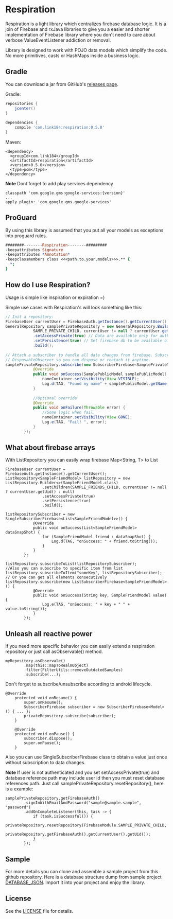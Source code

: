 Respiration
=====

Respiration is a light library which centralizes firebase database logic. It is a join of Firebase 
and rxJava libraries to give you a easier and shorter implementation of Firebase library where you don't
need to care about verbose ValueEventListener addiction or removal. 

Library is designed to work with POJO data models which simplify the code. No more primitives, 
casts or HashMaps inside a business logic.

Gradle
--------
You can download a jar from GitHub's [releases page][3].

Gradle:

```gradle
repositories {
    jcenter()
}
 
dependencies {
    compile 'com.link184:respiration:0.5.0'
}
```

Maven:

```maven
<dependency>
  <groupId>com.link184</groupId>
  <artifactId>respiration</artifactId>
  <version>0.5.0</version>
  <type>pom</type>
</dependency>
```

**Note** Dont forget to add play services dependency
```
classpath 'com.google.gms:google-services:{version}'
...
apply plugin: 'com.google.gms.google-services'
```

ProGuard
--------
By using this library is assumed that you put all your models as exceptions into proguard rules.
```pro
########--------Respiration--------#########
-keepattributes Signature
-keepattributes *Annotation*
-keepclassmembers class <<<path.to.your.models>>>.** {
  *;
}
```


How do I use Respiration?
-------------------
Usage is simple like inspiration or expiration =)

Simple use cases with Respiration's  will look something like this:

```java
// Init a repository:
FirebaseUser currentUser = FirebaseAuth.getInstance().getCurrentUser();
GeneralRepository samplePrivateRepository = new GeneralRepository.Builder<>(SamplePrivateModel.class,
            SAMPLE_PRIVATE_CHILD, currentUser != null ? currentUser.getUid() : null)
            .setAccessPrivate(true) // Data are available only for authenticated users.
            .setPersistence(true) // Set firebase db to be available offline
            .build();
 
// Attach a subscriber to handle all data changes from firebase. SubscriberFirebase is a rxJava 
// DisposableObserver so you can dispose or reatach it anytime.
samplePrivateRepository.subscribe(new SubscriberFirebase<SamplePrivateModel>() {
            @Override
            public void onSuccess(SamplePublicModel samplePublicModel) {
                nameContainer.setVisibility(View.VISIBLE);
                Log.d(TAG, "Found my name" + samplePublicModel.getName());
            }
 
            //Optional override
            @Override
            public void onFailure(Throwable error) {
                //Some logic when fail.
                nameContainer.setVisibility(View.GONE);
                Log.e(TAG, "Fail! ", error);
            }
        });
```

What about firebase arrays
-----
With ListRepository you can easily wrap firebase Map<String, T> to List<T>
```
FirebaseUser currentUser = FirebaseAuth.getInstance().getCurrentUser();
ListRepository<SampleFriendModel> listRepository = new ListRepository.Builder<>(SampleFriendModel.class)
                .setChildren(SAMPLE_FRIENDS_CHILD, currentUser != null ? currentUser.getUid() : null)
                .setAccessPrivate(true)
                .setPersistence(true)
                .build();
  
listRepositorySubscriber = new SingleSubscriberFirebase<List<SampleFriendModel>>() {
            @Override
            public void onSuccess(List<SampleFriendModel> dataSnapShot) {
                for (SampleFriendModel friend : dataSnapShot) {
                    Log.d(TAG, "onSuccess: " + friend.toString());
                }
            }
        };

listRepository.subscribeToList(listRepositorySubscriber);
//Also you can subscribe to specific item from list
listRepository.subscribeToItem("someKey", listRepositorySubscriber);
// Or you can get all elements consecutively
listRepository.subscribe(new ListSubscriberFirebase<SampleFriendModel>() {
            @Override
            public void onSuccess(String key, SampleFriendModel value) {
                Log.e(TAG, "onSuccess: " + key + " " + value.toString());
            }
        });
```

Unleash all reactive power
----
If you need more specific behavior you can easily extend a respiration repository or just call 
asObservable() method.
```
myRepository.asObservale()
        .map(this::mapToRealmObject)
        .filter(FilterUtils::removeOutdatedSamples)
        .subscribe(...);
```

Don't forget to subscribe/unsubscribe according to android lifecycle.
```
@Override
    protected void onResume() {
        super.onResume();
        SubscriberFirebase subscriber = new SubscriberFirebase<Model>() { ... };
        privateRepository.subscribe(subscriber);
    }
 
    @Override
    protected void onPause() {
        subscriber.dispose();
        super.onPause();
    }
```

Also you can use SingleSubscriberFirebase class to obtain a value just once without subscription 
to data changes.

**Note** If user is not authenticated and you set setAccessPrivate(true) and database reference 
path may include user id then you must reset database references path. 
Just call samplePrivateRepository.resetRepository(), here is a example:
```
samplePrivateRepository.getFirebaseAuth()
        .signInWithEmailAndPassword("sample@sample.sample", "password")
        .addOnCompleteListener(this, task -> {
            if (task.isSuccessful()) {
                privateRepository.resetRepository(FirebaseModule.SAMPLE_PRIVATE_CHILD,
                        privateRepository.getFirebaseAuth().getCurrentUser().getUid());
            }
        });
```

Sample
-------
For more details you can clone and assemble a sample project from this github repository.
Here is a database structure dump from sample project [DATABASE_JSON][2]. Import it into your 
project and enjoy the library.

License
-------
See the [LICENSE][1] file for details.

[1]: https://github.com/Link184/Respiration/blob/master/LICENSE
[2]: https://github.com/Link184/Respiration/blob/master/firebase_database.json
[3]: https://github.com/Link184/Respiration/releases

